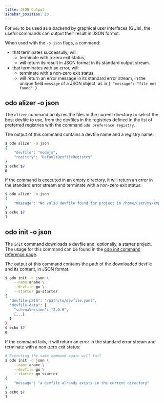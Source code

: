 ```yaml
---
title: JSON Output
sidebar_position: 20
---
```


For `odo` to be used as a backend by graphical user interfaces (GUIs),
the useful commands can output their result in JSON format.

When used with the `-o json` flags, a command:
- that terminates successully, will:
  - terminate with a zero exit status,
  - will return its result in JSON format in its standard output stream.
- that terminates with an error, will:
  - terminate with a non-zero exit status,
  - will return an error message in its standard error stream, in the unique field `message` of a JSON object, as in `{ "message": "file not found" }`

## odo alizer -o json

The `alizer` command analyzes the files in the current directory to select the best devfile to use,
from the devfiles in the registries defined in the list of preferred registries with the command `odo preference registry`.

The output of this command contains a devfile name and a registry name:

```bash
$ odo alizer -o json
{
    "devfile": "nodejs",
    "registry": "DefaultDevfileRegistry"
}
$ echo $?
0
```

If the command is executed in an empty directory, it will return an error in the standard error stream and terminate with a non-zero exit status:

```bash
$ odo alizer -o json
{
	"message": "No valid devfile found for project in /home/user/my/empty/directory"
}
$ echo $?
1
```

## odo init -o json

The `init` command downloads a devfile and, optionally, a starter project. The usage for this command can be found in the [odo init command reference page](init.md).

The output of this command contains the path of the downloaded devfile and its content, in JSON format.

```bash
$ odo init -o json \
    --name aname \
    --devfile go \
    --starter go-starter
{
  "devfile-path": "/path/to/devfile.yaml",
  "devfile-data": {
    "schemaVersion": "2.0.0",
    [...]
  }
}
$ echo $?
0
```

If the command fails, it will return an error in the standard error stream and terminate with a non-zero exit status:

```bash
# Executing the same command again will fail
$ odo init -o json \
    --name aname \
    --devfile go \
    --starter go-starter
{
	"message": "a devfile already exists in the current directory"
}
$ echo $?
1
```
